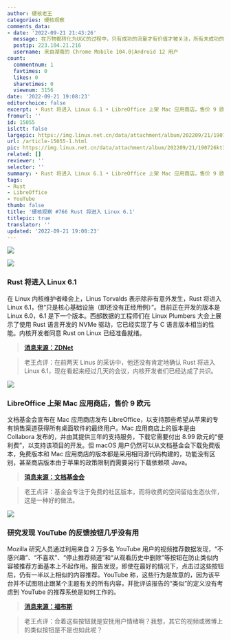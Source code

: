 ```yaml
---
author: 硬核老王
categories: 硬核观察
comments_data:
- date: '2022-09-21 21:43:26'
  message: 在万物都转化为UGC的过程中，只有成功的流量才有价值才被关注，所有未成功的都时刻准备着成功。平台为了内容的不断产生也总和咱们说，这条道没有失败学说，只有成功学说。
  postip: 223.104.21.216
  username: 来自湖南的 Chrome Mobile 104.0|Android 12 用户
count:
  commentnum: 1
  favtimes: 0
  likes: 0
  sharetimes: 0
  viewnum: 3156
date: '2022-09-21 19:08:23'
editorchoice: false
excerpt: • Rust 将进入 Linux 6.1 • LibreOffice 上架 Mac 应用商店，售价 9 欧元 • 研究发现 YouTube 的反馈按钮几乎没有用
fromurl: ''
id: 15055
islctt: false
largepic: https://img.linux.net.cn/data/attachment/album/202209/21/190726kt3fxxvvzz51vmx3.jpg
url: /article-15055-1.html
pic: https://img.linux.net.cn/data/attachment/album/202209/21/190726kt3fxxvvzz51vmx3.jpg.thumb.jpg
related: []
reviewer: ''
selector: ''
summary: • Rust 将进入 Linux 6.1 • LibreOffice 上架 Mac 应用商店，售价 9 欧元 • 研究发现 YouTube 的反馈按钮几乎没有用
tags:
- Rust
- LibreOffice
- YouTube
thumb: false
title: '硬核观察 #766 Rust 将进入 Linux 6.1'
titlepic: true
translator: ''
updated: '2022-09-21 19:08:23'
---
```


![](/data/attachment/album/202209/21/190726kt3fxxvvzz51vmx3.jpg)


![](/data/attachment/album/202209/21/190733txi0gvgywmb6i0vr.jpg)


### Rust 将进入 Linux 6.1


在 Linux 内核维护者峰会上，Linus Torvalds 表示除非有意外发生，Rust 将进入 Linux 6.1，但“只是核心基础设施（即还没有正经用例）”。目前正在开发的版本是 Linux 6.0，6.1 是下一个版本。西部数据的工程师们在 Linux Plumbers 大会上展示了使用 Rust 语言开发的 NVMe 驱动，它已经实现了与 C 语言版本相当的性能。内核开发者同意 Rust on Linux 已经准备就绪。



> 
> **[消息来源：ZDNet](https://www.zdnet.com/article/linus-torvalds-rust-will-go-into-linux-6-1/)**
> 
> 
> 



> 
> 老王点评：在前两天 Linus 的采访中，他还没有肯定地确认 Rust 将进入 Linux 6.1，现在看起来经过几天的会议，内核开发者们已经达成了共识。
> 
> 
> 


![](/data/attachment/album/202209/21/190750e1wlqu5n13wsrlss.jpg)


### LibreOffice 上架 Mac 应用商店，售价 9 欧元


文档基金会宣布在 Mac 应用商店发布 LibreOffice，以支持那些希望从苹果的专有销售渠道获得所有桌面软件的最终用户。Mac 应用商店上的版本是由 Collabora 发布的，并由其提供三年的支持服务，下载它需要付出 8.99 欧元的“便利费”，以支持该项目的开发。但 macOS 用户仍然可以从文档基金会下载免费版本，免费版本和 Mac 应用商店的版本都是采用相同源代码构建的，功能没有区别，甚至商店版本由于苹果的政策限制而需要另行下载依赖项 Java。



> 
> **[消息来源：文档基金会](https://blog.documentfoundation.org/blog/2022/09/19/the-document-foundation-releases-libreoffice-on-apples-mac-app-store/)**
> 
> 
> 



> 
> 老王点评：基金会专注于免费的社区版本，而将收费的空间留给生态伙伴，这是一种好的做法。
> 
> 
> 


![](/data/attachment/album/202209/21/190808ji44x94x9yz9bkib.jpg)


### 研究发现 YouTube 的反馈按钮几乎没有用


Mozilla 研究人员通过利用来自 2 万多名 YouTube 用户的视频推荐数据发现，“不感兴趣”、“不喜欢”、“停止推荐频道”和“从观看历史中删除”等按钮在防止类似内容被推荐方面基本上不起作用。报告发现，即使在最好的情况下，点击过这些按钮后，仍有一半以上相似的内容推荐。YouTube 称，这些行为是故意的，因为该平台并不试图阻止跟某个主题有关的所有内容，并批评该报告的“类似”的定义没有考虑到 YouTube 的推荐系统是如何工作的。



> 
> **[消息来源：福布斯](https://www.forbes.com/sites/richardnieva/2022/09/20/youtube-dislike-recommendations-mozilla/)**
> 
> 
> 



> 
> 老王点评：合着这些按钮就是安抚用户情绪啊？我想，其它的视频或微博上的类似按钮是不是也如此呢？
> 
> 
>